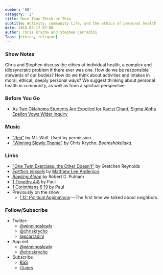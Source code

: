 ```yaml
---
number: '08'
category: '2'
title: More Than Thick or Thin
subtitle: Activity, community life, and the ethics of personal health
date: 2015-03-17 07:00
author: Chris Krycho and Stephen Carradini
Tags: [ethics, religion]
---
```


### Show Notes

Chris and Stephen discuss the ethics of individual health, a complex and
idiosyncratic problem if there ever was one. How do we be responsible stewards
of our bodies? How do we think about activities and intakes in moral, ethical,
deeply personal ways? We suggest thinking about personal health in community, as
well as from a spiritual perspective.

### Before You Go

  - [As Two Oklahoma Students Are Expelled for Racist Chant, Sigma Alpha Epsilon
    Vows Wider Inquiry][ou]

[ou]: //www.nytimes.com/2015/03/11/us/university-of-oklahoma-sigma-alpha-epsilon-racist-fraternity-video.html?_r=0

### Music

  - ["Red"](//soundcloud.com/mtwolf/red) by Mt. Wolf. Used by permission.
  - ["Winning Slowly Theme"](//soundcloud.com/chriskrycho/winning-slowly)
    by Chris Krycho. *Boomshakalaka.*

### Links

  - ["One Twin Exercises, the Other Doesn't"][twins] by Gretchen Reynolds
  - [_Earthen Vessels_] by [Matthew Lee Anderson](//mereorthodoxy.com/)
  - [_Bowling Alone_] by Robert D. Putnam
  - [1 Timothy 4:8](//biblehub.com/1_timothy/4-8.htm) by Paul
  - [1 Corinthians 6:19](//biblehub.com/1_corinthians/6-19.htm) by Paul
  - Previously on the show:
      + [1.12: Political Appinations][1.12]---The first time we talked about
        neighbors.

[twins]: //well.blogs.nytimes.com/2015/03/04/one-twin-exercises-the-other-doesnt/?_r=1
[_Earthen Vessels_]: //www.amazon.com/Earthen-Vessels-Bodies-Matter-Faith/dp/076420856X/ref=sr_1_2
[_Bowling Alone_]: //www.amazon.com/Bowling-Alone-Collapse-American-Community/dp/0743203046/ref=sr_1_1
[1.12]: //www.winningslowly.org/1.12/

### Follow/Subscribe

  - Twitter:
      + [@winningslowly](//www.twitter.com/winningslowly)
      + [@chriskrycho](//www.twitter.com/chriskrycho)
      + [@scarradini](//www.twitter.com/scarradini)
  - App.net
      + [@winningslowly](//alpha.app.net/winningslowly)
      + [@chriskrycho](//alpha.app.net/chriskrycho)
  - Subscribe
      + [RSS](//www.winningslowly.org/feed.xml)
      + [iTunes](//itunes.apple.com/us/podcast/winning-slowly/id807603957?mt=2)
